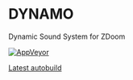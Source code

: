 # DYNAMO
Dynamic Sound System for ZDoom

[![AppVeyor](https://ci.appveyor.com/api/projects/status/a02eotv3hkd3tple/branch/master?svg=true)](https://ci.appveyor.com/project/PlutonicOverkill/dynamo-sound-system/branch/master)

[Latest autobuild](https://ci.appveyor.com/api/projects/PlutonicOverkill/dynamo-sound-system/artifacts/dynamic_music_system.pk3?branch=master)
